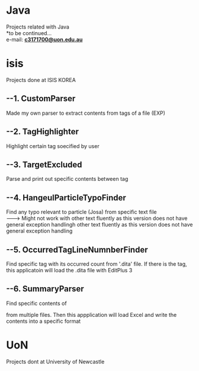 # Java
Projects related with Java <br />
*to be continued...<br />
e-mail: <b><c3171700@uon.edu.au></b>

# isis
Projects done at ISIS KOREA

## --1. CustomParser
Made my own parser to extract contents from tags of a file (EXP)
  
## --2. TagHighlighter
Highlight certain tag soecified by user
  
## --3. TargetExcluded
Parse and print out specific contents between <target> tag

## --4. HangeulParticleTypoFinder		
Find any typo relevant to particle (Josa) from specific text file		
---> Might not work with other text fluently as this version does not have general exception handlingh other text fluently as this version does not have general exception handling

## --5. OccurredTagLineNumnberFinder
Find specific tag with its occurred count from '.dita' file.
If there is the tag, this applicatoin will load the .dita file with EditPlus 3
  
## --6. SummaryParser
Find specific contents of <summary> from multiple files.
Then this appplication will load Excel and write the contents into a specific format

# UoN
Projects dont at University of Newcastle
